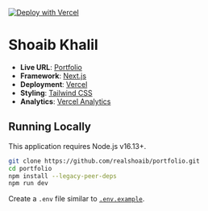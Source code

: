 [![Deploy with Vercel](https://vercel.com/button)](https://vercel.com/new/clone?repository-url=https%3A%2F%2Fgithub.com%2Fleerob%2Fleerob.io)

# Shoaib Khalil

- **Live URL**: [Portfolio](https://portfolio-git-main-shoaibkhalil.vercel.app)
- **Framework**: [Next.js](https://nextjs.org/)
- **Deployment**: [Vercel](https://vercel.com)
- **Styling**: [Tailwind CSS](https://tailwindcss.com)
- **Analytics**: [Vercel Analytics](https://vercel.com/analytics)

## Running Locally

This application requires Node.js v16.13+.

```bash
git clone https://github.com/realshoaib/portfolio.git
cd portfolio
npm install --legacy-peer-deps
npm run dev
```

Create a `.env` file similar to [`.env.example`](https://github.com/leerob/leerob.io/blob/main/.env.example).